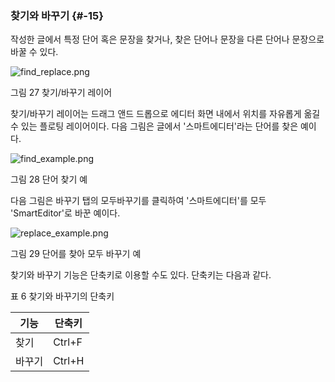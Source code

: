 ### 찾기와 바꾸기 {#-15}

작성한 글에서 특정 단어 혹은 문장을 찾거나, 찾은 단어나 문장을 다른 단어나 문장으로 바꿀 수 있다.

![find_replace.png](/assets/findreplace.png)

그림 27 찾기/바꾸기 레이어

찾기/바꾸기 레이어는 드래그 앤드 드롭으로 에디터 화면 내에서 위치를 자유롭게 옮길 수 있는 플로팅 레이어이다. 다음 그림은 글에서 &#039;스마트에디터&#039;라는 단어를 찾은 예이다.

![find_example.png](/assets/findexample.png)

그림 28 단어 찾기 예

다음 그림은 바꾸기 탭의 모두바꾸기를 클릭하여 &#039;스마트에디터&#039;를 모두 &#039;SmartEditor&#039;로 바꾼 예이다.

![replace_example.png](/assets/replaceexample.png)

그림 29 단어를 찾아 모두 바꾸기 예

찾기와 바꾸기 기능은 단축키로 이용할 수도 있다. 단축키는 다음과 같다.

표 6 찾기와 바꾸기의 단축키

| 기능 | 단축키 |
| --- | --- |
| 찾기 | Ctrl+F |
| 바꾸기 | Ctrl+H |